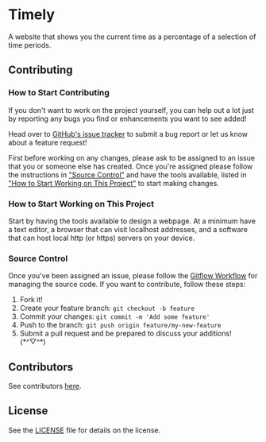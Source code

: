 # Timely

A website that shows you the current time as a percentage of a selection of time periods.

## Contributing

### How to Start Contributing

If you don't want to work on the project yourself, you can help out a lot just by reporting any bugs you find or enhancements you want to see added!

Head over to [GitHub's issue tracker](https://github.com/101zh/Timely/issues) to submit a bug report or let us know about a feature request!

First before working on any changes, please ask to be assigned to an issue that you or someone else has created. Once you're assigned please follow the instructions in ["Source Control"](#source-control) and have the tools available, listed in ["How to Start Working on This Project"](#how-to-start-working-on-this-project) to start making changes.

### How to Start Working on This Project

Start by having the tools available to design a webpage. At a minimum have a text editor, a browser that can visit localhost addresses, and a software that can host local http \(or https\) servers on your device.

### Source Control

Once you've been assigned an issue, please follow the [Gitflow Workflow](https://www.atlassian.com/git/tutorials/comparing-workflows#gitflow-workflow) for managing the source code. If you want to contribute, follow these steps:

1. Fork it!
2. Create your feature branch: `git checkout -b feature`
3. Commit your changes: `git commit -m 'Add some feature'`
4. Push to the branch: `git push origin feature/my-new-feature`
5. Submit a pull request and be prepared to discuss your additions! (\*^▽^\*)

## Contributors

See contributors [here](https://github.com/101zh/Timely/contributors).

## License

See the [LICENSE](LICENSE) file for details on the license.
